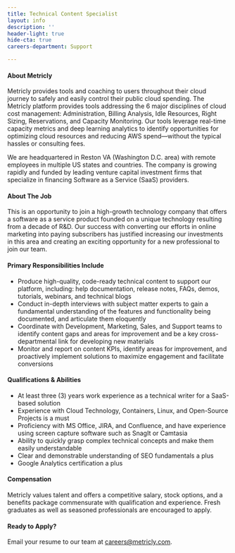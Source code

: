 ```yaml
---
title: Technical Content Specialist
layout: info
description: ''
header-light: true
hide-cta: true
careers-department: Support

---
```

#### About Metricly

Metricly provides tools and coaching to users throughout their cloud journey to safely and easily control their public cloud spending. The Metricly platform provides tools addressing the 6 major disciplines of cloud cost management: Administration, Billing Analysis, Idle Resources, Right Sizing, Reservations, and Capacity Monitoring. Our tools leverage real-time capacity metrics and deep learning analytics to identify opportunities for optimizing cloud resources and reducing AWS spend—without the typical hassles or consulting fees.

We are headquartered in Reston VA (Washington D.C. area) with remote employees in multiple US states and countries. The company is growing rapidly and funded by leading venture capital investment firms that specialize in financing Software as a Service (SaaS) providers.

#### About The Job

This is an opportunity to join a high-growth technology company that offers a software as a service product founded on a unique technology resulting from a decade of R&D. Our success with converting our efforts in online marketing into paying subscribers has justified increasing our investments in this area and creating an exciting opportunity for a new professional to join our team.

#### Primary Responsibilities Include

* Produce high-quality, code-ready technical content to support our platform, including: help documentation, release notes, FAQs, demos, tutorials, webinars, and technical blogs
* Conduct in-depth interviews with subject matter experts to gain a fundamental understanding of the features and functionality being documented, and articulate them eloquently
* Coordinate with Development, Marketing, Sales, and Support teams to identify content gaps and areas for improvement and be a key cross-departmental link for developing new materials
* Monitor and report on content KPIs, identify areas for improvement, and proactively implement solutions to maximize engagement and facilitate conversions

#### Qualifications & Abilities

* At least three (3) years work experience as a technical writer for a SaaS-based solution
* Experience with Cloud Technology, Containers, Linux, and Open-Source Projects is a must
* Proficiency with MS Office, JIRA, and Confluence, and have experience using screen capture software such as SnagIt or Camtasia
* Ability to quickly grasp complex technical concepts and make them easily understandable
* Clear and demonstrable understanding of SEO fundamentals a plus
* Google Analytics certification a plus

#### Compensation

Metricly values talent and offers a competitive salary, stock options, and a benefits package commensurate with qualification and experience. Fresh graduates as well as seasoned professionals are encouraged to apply.

#### Ready to Apply?

Email your resume to our team at [careers@metricly.com](mailto:careers@metricly.com).